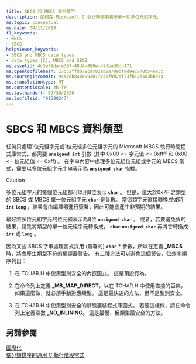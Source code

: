 ```yaml
---
title: SBCS 和 MBCS 資料類型
description: 如何在 Microsoft C 執行時間中表示單一和多位元組字元。
ms.topic: conceptual
ms.date: 04/11/2018
f1_keywords:
- MBCS
- SBCS
helpviewer_keywords:
- SBCS and MBCS data types
- data types [C], MBCS and SBCS
ms.assetid: 4c3ef9da-e397-48d4-800e-49dba36db171
ms.openlocfilehash: 27d32ffd079cdc82ab8a799df9d9ec778b546a3b
ms.sourcegitcommit: 9451db8480992017c46f9d2df23fb17b503bbe74
ms.translationtype: MT
ms.contentlocale: zh-TW
ms.lasthandoff: 09/30/2020
ms.locfileid: "91590247"
---
```

# <a name="sbcs-and-mbcs-data-types"></a>SBCS 和 MBCS 資料類型

任何只處理1位元組字元或1位元組多位元組字元的 Microsoft MBCS 執行時間程式庫常式，都需要 **`unsigned int`** 引數 (其中 0x00 <= 字元值 <= 0xffff 和 0x00 <= 位元組值 <= 0xff) 。 在字串內容中處理多位元組位元組或字元的 MBCS 常式，需要以多位元組字元字串表示為 **`unsigned char`** 指標。

> [!CAUTION]
> 多位元組字元的每個位元組都可以用8位表示 **`char`** 。 但是，值大於0x7F 之類型的 SBCS 或 MBCS 單一位元組字元 **`char`** 是負數。 當這類字元直接轉換成或時 **`int`** **`long`** ，結果會由編譯器進行簽署，因此可能會產生非預期的結果。

最好將多位元組字元的位元組表示為8位 **`unsigned char`** 。 或者，若要避免負的結果，請先將類型的單一位元組字元轉換成， **`char`** **`unsigned char`** 再將它轉換成 **`int`** 或 **`long`** 。

因為某些 SBCS 字串處理函式採用 (簽署的) **`char`** <strong>\*</strong> 參數，所以在定義 **_MBCS**時，將會產生類型不符的編譯器警告。 有三種方法可以避免這個警告，位效率順序列出︰

1. 在 TCHAR.H 中使用型別安全的內嵌函式。 這是預設行為。

1. 在命令列上定義 **_MB_MAP_DIRECT**，以在 TCHAR.H 中使用直接的巨集。 如果這麼做，就必須手動對應類型。 這是最快速的方法，但不是型別安全。

1. 在 TCHAR.H 中使用型別安全的靜態連結程式庫函式。 若要這樣做，請在命令列上定義常數 **_NO_INLINING**。 這是最慢、但類型最安全的方法。

## <a name="see-also"></a>另請參閱

[國際化](../c-runtime-library/internationalization.md)<br/>
[依分類排序的通用 C 執行階段常式](../c-runtime-library/run-time-routines-by-category.md)<br/>

